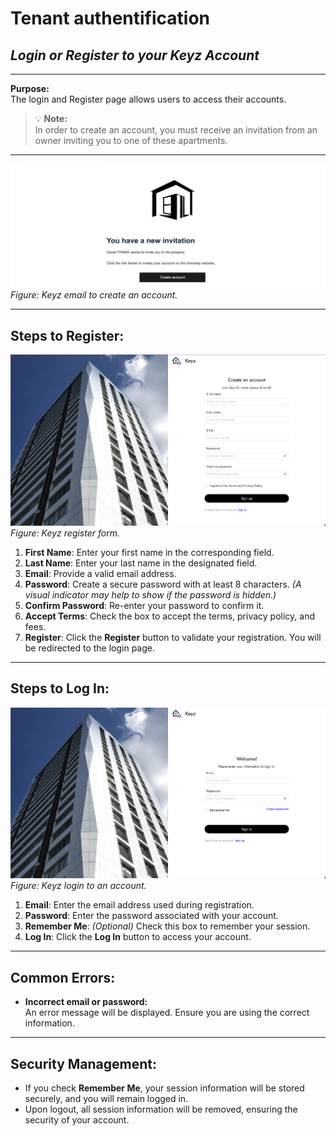 # Tenant authentification

## *Login or Register to your Keyz Account*

---

**Purpose:**  
The login and Register page allows users to access their accounts.

> 💡 **Note:**  
> In order to create an account, you must receive an invitation from an owner inviting you to one of these apartments.

---

![Keyz Invitation Email](../../Images/inviteCreateAccount.png)
*Figure: Keyz email to create an account.*

---

## **Steps to Register:**

![Keyz Register Form](../../Images/register.png)
*Figure: Keyz register form.*

1. **First Name**: Enter your first name in the corresponding field.  
2. **Last Name**: Enter your last name in the designated field.  
3. **Email**: Provide a valid email address.  
4. **Password**: Create a secure password with at least 8 characters. *(A visual indicator may help to show if the password is hidden.)*  
5. **Confirm Password**: Re-enter your password to confirm it.  
6. **Accept Terms**: Check the box to accept the terms, privacy policy, and fees.  
7. **Register**: Click the **Register** button to validate your registration. You will be redirected to the login page.

---

## **Steps to Log In:**

![Keyz Login Form](../../Images/login.png)
*Figure: Keyz login to an account.*

1. **Email**: Enter the email address used during registration.  
2. **Password**: Enter the password associated with your account.  
3. **Remember Me**: *(Optional)* Check this box to remember your session.  
4. **Log In**: Click the **Log In** button to access your account.  

---

## **Common Errors:**

- **Incorrect email or password:**  
  An error message will be displayed. Ensure you are using the correct information.

---

## **Security Management:**

- If you check **Remember Me**, your session information will be stored securely, and you will remain logged in.  
- Upon logout, all session information will be removed, ensuring the security of your account.